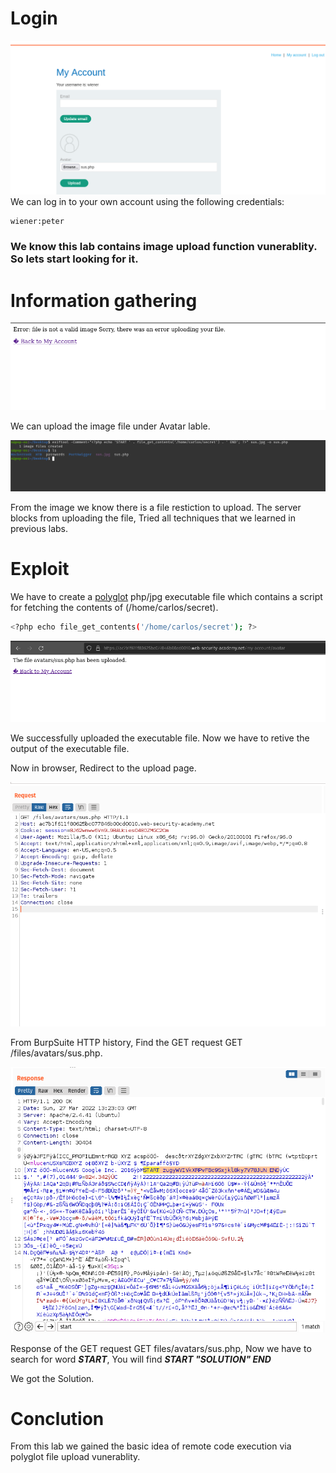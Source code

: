# Login
![1_0](01.png)
We can log in to your own account using the following credentials: 
```bash
wiener:peter
```
### We know this lab contains image upload function vunerablity. So lets start looking for it.

# Information gathering

![2_0](02.png)

We can upload the image file under Avatar lable.

![3_0](03.png)

From the image we know there is a file restiction to upload. The server blocks from uploading the file, Tried all techniques that we learned in previous labs.

# Exploit

We have to create a [polyglot](https://shouts.dev/articles/hide-payload-in-image-file-using-exiftool) php/jpg executable file which contains a script for fetching the contents of (/home/carlos/secret).

```bash
<?php echo file_get_contents('/home/carlos/secret'); ?>
```

![4_0](04.png)


We successfully uploaded the executable file. Now we have to retive the output of the executable file. 

Now in browser, Redirect to the upload page.

![5_0](05.png)

From BurpSuite HTTP history, Find the GET request GET /files/avatars/sus.php.

![6_0](06.png)

Response of the GET request GET files/avatars/sus.php, Now we have to search for word ***START***, You will find ***START "SOLUTION" END***

We got the Solution.

# Conclution
From this lab we gained the basic idea of remote code execution via polyglot file upload vunerablity.

